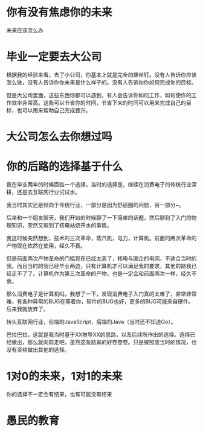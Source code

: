 # 你有没有焦虑你的未来

未来应该怎么办

# 毕业一定要去大公司

根据我的经验来看，去了小公司，你基本上就是完全的螺丝钉。没有人告诉你应该怎么做，没有人告诉你你未来是什么样子的。没有人告诉你你如何完成你的目标。

但是大公司里面，这些东西你都可以遇到，有人会告诉你如何工作，如何使你的工作效率非常高。这些可以节省你的时间，节省下来的时间可以用来完成自己的目标，也可以用来帮助自己完成晋升。

# 大公司怎么去你想过吗

# 你的后路的选择基于什么

我在毕业两年的时候面临一个选择，当时的选择是，继续在消费电子的传统行业深耕，还是去互联网行业试试水。

我当时其实还是倾向于传统行业，一部分是因为舒适圈的问题，另一部分~。

后来和一个朋友聊天，我们开始的时候聊了一下简单的话题，然后聊到了入门的物理知识，突然又聊到了核电站烧开水的事情。

我这时候突然想到，技术的三次革命，蒸汽机，电力，计算机。前面的两次革命的产物现在依然在使用，经久不衰。

但是前面两次产物革命的门槛现在已经太高了，核电与国企的电网，不适合当时的我。而且当时的我已经毕业两边，只有计算机才可以满足我的要求，其他的路我已经走不了了。计算机作为第三次革命的产物，也是一定会和前面两次一样，经久不衰。

那么消费电子是计算机吗，我想了一下，发现消费电子入门真的太难了，非常非常难，有各种异常的BUG在等着你，软件的BUG也好，更多的BUG可能来自硬件。后来我就放弃了。

转头互联网行业，前端的JavaScript，后端的Java（当时还不知道Go）。



巴拉巴拉，这就是我当时基于XX推导XX的思路，以及后续所作出的选择。选择已经做出，那么就向前走吧，虽然这条路真的好卷卷卷。只是按照我当时的情况，也没有资格做出其他的选择。

# 1对0的未来，1对1的未来

你的选择不一定会有结果，也有可能没有结果



# 愚民的教育